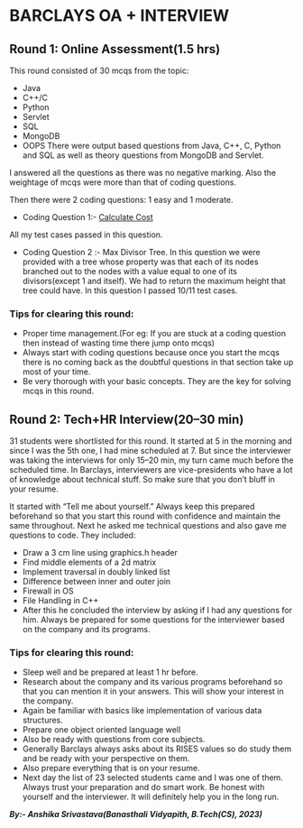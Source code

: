# BARCLAYS OA + INTERVIEW

## Round 1: Online Assessment(1.5 hrs)
This round consisted of 30 mcqs from the topic:

* Java
* C++/C
* Python
* Servlet
* SQL
* MongoDB
* OOPS
There were output based questions from Java, C++, C, Python and SQL as well as theory questions from MongoDB and Servlet.

I answered all the questions as there was no negative marking. Also the weightage of mcqs were more than that of coding questions.

Then there were 2 coding questions: 1 easy and 1 moderate.

* Coding Question 1:- [Calculate Cost](https://www.hackerearth.com/problem/algorithm/calculate-cost-ecebf9f8-444b018f/)

All my test cases passed in this question.

* Coding Question 2 :- Max Divisor Tree. In this question we were provided with a tree whose property was that each of its nodes branched out to the nodes with a value equal to one of its divisors(except 1 and itself). We had to return the maximum height that tree could have. In this question I passed 10/11 test cases.

### Tips for clearing this round:

* Proper time management.(For eg: If you are stuck at a coding question then instead of wasting time there jump onto mcqs)
* Always start with coding questions because once you start the mcqs there is no coming back as the doubtful questions in that section take up most of your time.
* Be very thorough with your basic concepts. They are the key for solving mcqs in this round.

## Round 2: Tech+HR Interview(20–30 min)

31 students were shortlisted for this round. It started at 5 in the morning and since I was the 5th one, I had mine scheduled at 7. But since the interviewer was taking the interviews for only 15–20 min, my turn came much before the scheduled time. In Barclays, interviewers are vice-presidents who have a lot of knowledge about technical stuff. So make sure that you don’t bluff in your resume.

It started with “Tell me about yourself.” Always keep this prepared beforehand so that you start this round with confidence and maintain the same throughout. Next he asked me technical questions and also gave me questions to code. They included:

* Draw a 3 cm line using graphics.h header
* Find middle elements of a 2d matrix
* Implement traversal in doubly linked list
* Difference between inner and outer join
* Firewall in OS
* File Handling in C++
* After this he concluded the interview by asking if I had any questions for him. Always be prepared for some questions for the interviewer based on the company and its programs.

### Tips for clearing this round:

* Sleep well and be prepared at least 1 hr before.
* Research about the company and its various programs beforehand so that you can mention it in your answers. This will show your interest in the company.
* Again be familiar with basics like implementation of various data structures.
* Prepare one object oriented language well
* Also be ready with questions from core subjects.
* Generally Barclays always asks about its RISES values so do study them and be ready with your perspective on them.
* Also prepare everything that is on your resume.
* Next day the list of 23 selected students came and I was one of them. Always trust your preparation and do smart work. Be honest with yourself and the interviewer. It will definitely help you in the long run.

***By:- Anshika Srivastava(Banasthali Vidyapith, B.Tech(CS), 2023)***

